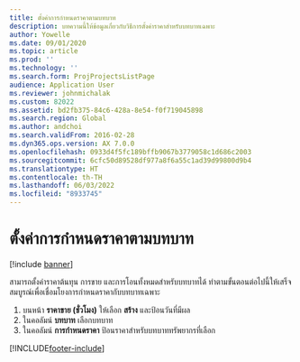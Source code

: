 ```yaml
---
title: ตั้งค่าการกำหนดราคาตามบทบาท
description: บทความนี้ให้ข้อมูลเกี่ยวกับวิธีการตั้งค่าราคาสำหรับบทบาทเฉพาะ
author: Yowelle
ms.date: 09/01/2020
ms.topic: article
ms.prod: ''
ms.technology: ''
ms.search.form: ProjProjectsListPage
audience: Application User
ms.reviewer: johnmichalak
ms.custom: 82022
ms.assetid: bd2fb375-84c6-428a-8e54-f0f719045898
ms.search.region: Global
ms.author: andchoi
ms.search.validFrom: 2016-02-28
ms.dyn365.ops.version: AX 7.0.0
ms.openlocfilehash: 0933d4f5fc189bffb9067b3779058c1d686c2003
ms.sourcegitcommit: 6cfc50d89528df977a8f6a55c1ad39d99800d9b4
ms.translationtype: HT
ms.contentlocale: th-TH
ms.lasthandoff: 06/03/2022
ms.locfileid: "8933745"
---
```

# <a name="set-up-role-based-pricing"></a>ตั้งค่าการกำหนดราคาตามบทบาท

[!include [banner](../includes/banner.md)]

สามารถตั้งค่าราคาต้นทุน การขาย และการโอนทั้งหมดสำหรับบทบาทได้ ทำตามขั้นตอนต่อไปนี้ให้เสร็จสมบูรณ์เพื่อเชื่อมโยงการกำหนดราคากับบทบาทเฉพาะ

1. บนหน้า **ราคาขาย (ชั่วโมง)** ให้เลือก **สร้าง** และป้อนวันที่มีผล
2. ในคอลัมน์ **บทบาท** เลือกบทบาท
3. ในคอลัมน์ **การกำหนดราคา** ป้อนราคาสำหรับบทบาททรัพยากรที่เลือก


[!INCLUDE[footer-include](../includes/footer-banner.md)]
